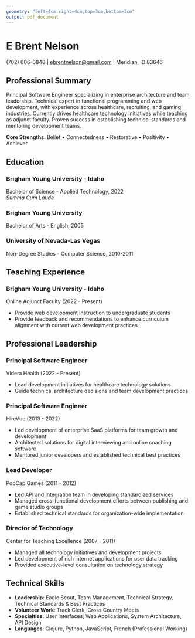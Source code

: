 ```yaml
---
geometry: "left=4cm,right=4cm,top=3cm,bottom=3cm"
output: pdf_document
---
```

# E Brent Nelson
(702) 606-0848 | ebrentnelson@gmail.com | Meridian, ID 83646


## Professional Summary
Principal Software Engineer specializing in enterprise architecture and team leadership. Technical expert in functional programming and web development, with experience across healthcare, recruiting, and gaming industries. Currently drives healthcare technology initiatives while teaching as adjunct faculty. Proven success in establishing technical standards and mentoring development teams.

**Core Strengths**: Belief • Connectedness • Restorative • Positivity • Achiever


## Education

### Brigham Young University - Idaho
Bachelor of Science - Applied Technology, 2022  
*Summa Cum Laude*  

### Brigham Young University
Bachelor of Arts - English, 2005  

### University of Nevada-Las Vegas
Non-Degree Studies - Computer Science, 2010-2011


## Teaching Experience

### Brigham Young University - Idaho
Online Adjunct Faculty (2022 - Present)  

* Provide web development instruction to undergraduate students
* Provide feedback and recommendations to enhance curriculum alignment with current web development practices


## Professional Leadership

### Principal Software Engineer
Videra Health (2022 - Present)  

* Lead development initiatives for healthcare technology solutions
* Guide technical architecture decisions and team development practices

### Principal Software Engineer
HireVue (2013 - 2022)  

* Led development of enterprise SaaS platforms for team growth and development
* Architected solutions for digital interviewing and online coaching software
* Mentored junior developers and established technical best practices

### Lead Developer
PopCap Games (2011 - 2012)  

* Led API and Integration team in developing standardized services
* Managed cross-functional development efforts between publishing and game studio groups
* Established technical standards for organization-wide implementation

### Director of Technology
Center for Teaching Excellence (2007 - 2011)  

* Managed all technology initiatives and development projects
* Led development of rich internet applications for user data tracking
* Provided executive-level consultation on technology strategy


## Technical Skills
* **Leadership**: Eagle Scout, Team Management, Technical Strategy, Technical Standards & Best Practices
* **Volunteer Work**: Track Clerk, Cross Country Meets 
* **Specialties**: User Interfaces, Web Applications, System Architecture, API Design
* **Languages**: Clojure, Python, JavaScript, French (Professional Working)
